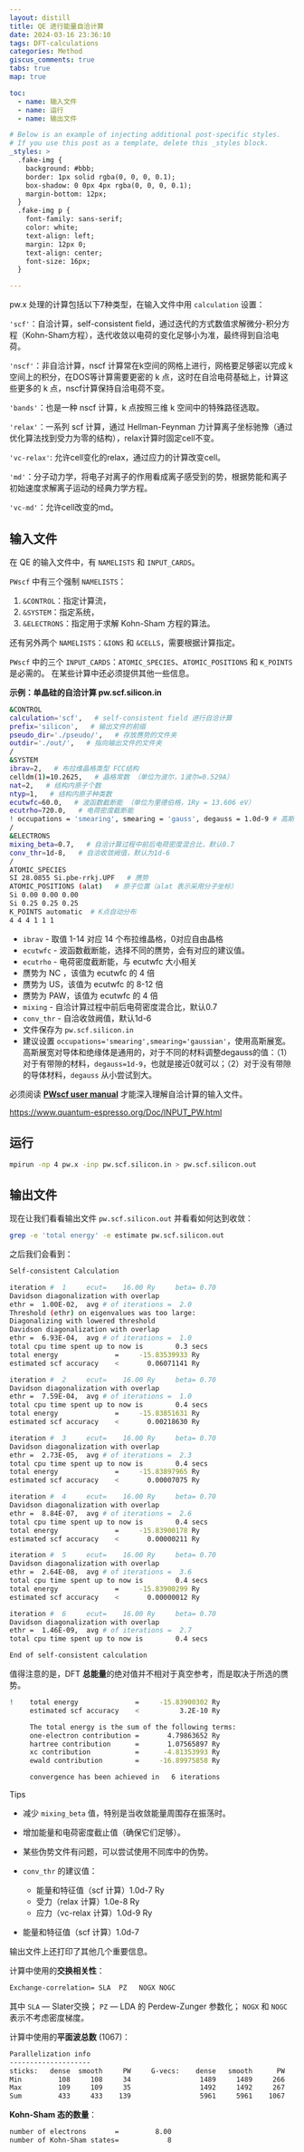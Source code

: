 ```yaml
---
layout: distill
title: QE 进行能量自洽计算
date: 2024-03-16 23:36:10
tags: DFT-calculations
categories: Method
giscus_comments: true
tabs: true
map: true

toc:
  - name: 输入文件
  - name: 运行
  - name: 输出文件

# Below is an example of injecting additional post-specific styles.
# If you use this post as a template, delete this _styles block.
_styles: >
  .fake-img {
    background: #bbb;
    border: 1px solid rgba(0, 0, 0, 0.1);
    box-shadow: 0 0px 4px rgba(0, 0, 0, 0.1);
    margin-bottom: 12px;
  }
  .fake-img p {
    font-family: sans-serif;
    color: white;
    text-align: left;
    margin: 12px 0;
    text-align: center;
    font-size: 16px;
  }

---
```


pw.x 处理的计算包括以下7种类型，在输入文件中用 `calculation` 设置：

`'scf'`：自洽计算，self-consistent field，通过迭代的方式数值求解微分-积分方程（Kohn-Sham方程），迭代收敛以电荷的变化足够小为准，最终得到自洽电荷。

`'nscf'`：非自洽计算，nscf 计算常在k空间的网格上进行，网格要足够密以完成 k 空间上的积分，在DOS等计算需要更密的 k 点，这时在自洽电荷基础上，计算这些更多的 k 点，nscf计算保持自洽电荷不变。

`'bands'`：也是一种 nscf 计算，k 点按照三维 k 空间中的特殊路径选取。

`'relax'`：一系列 scf 计算，通过 Hellman-Feynman 力计算离子坐标驰豫（通过优化算法找到受力为零的结构），relax计算时固定cell不变。

`'vc-relax'`: 允许cell变化的relax，通过应力的计算改变cell。

`'md'`：分子动力学，将电子对离子的作用看成离子感受到的势，根据势能和离子初始速度求解离子运动的经典力学方程。

`'vc-md'`：允许cell改变的md。

## 输入文件

在 QE 的输入文件中，有 `NAMELISTS` 和 `INPUT_CARDS`。

`PWscf` 中有三个强制 `NAMELISTS`：

1. `&CONTROL`：指定计算流，
2. `&SYSTEM`：指定系统，
3. `&ELECTRONS`：指定用于求解 Kohn-Sham 方程的算法。

还有另外两个 `NAMELISTS`：`&IONS` 和 `&CELLS`，需要根据计算指定。

`PWscf` 中的三个 `INPUT_CARDS`：`ATOMIC_SPECIES`、`ATOMIC_POSITIONS` 和 `K_POINTS` 是必需的。 在某些计算中还必须提供其他一些信息。

**示例：单晶硅的自洽计算  pw.scf.silicon.in**

```bash
&CONTROL
calculation='scf',   # self-consistent field 进行自洽计算
prefix='silicon',   # 输出文件的前缀
pseudo_dir='./pseudo/',   # 存放赝势的文件夹
outdir='./out/',   # 指向输出文件的文件夹
/
&SYSTEM
ibrav=2,   # 布拉维晶格类型 FCC结构
celldm(1)=10.2625,   # 晶格常数 （单位为波尔，1波尔=0.529A）
nat=2,   # 结构内原子个数
ntyp=1,   # 结构内原子种类数
ecutwfc=60.0,   # 波函数截断能 （单位为里德伯格，1Ry = 13.606 eV）
ecutrho=720.0,   # 电荷密度截断能
! occupations = 'smearing', smearing = 'gauss', degauss = 1.0d-9 # 高斯展宽
/
&ELECTRONS
mixing_beta=0.7,   # 自洽计算过程中前后电荷密度混合比，默认0.7
conv_thr=1d-8,   # 自洽收敛阙值，默认为1d-6
/
ATOMIC_SPECIES
SI 28.0855 Si.pbe-rrkj.UPF   # 赝势
ATOMIC_POSITIONS (alat)   # 原子位置（alat 表示采用分子坐标）
Si 0.00 0.00 0.00
Si 0.25 0.25 0.25
K_POINTS automatic  # K点自动分布
4 4 4 1 1 1
```

- `ibrav` - 取值 1-14 对应 14 个布拉维晶格，0对应自由晶格
- `ecutwfc` - 波函数截断能，选择不同的赝势，会有对应的建议值。
- `ecutrho` - 电荷密度截断能，与 ecutwfc 大小相关
- 赝势为 NC ，该值为 ecutwfc 的 4 倍
- 赝势为 US，该值为 ecutwfc 的 8-12 倍
- 赝势为 PAW，该值为 ecutwfc 的 4 倍
- `mixing` - 自洽计算过程中前后电荷密度混合比，默认0.7
- `conv_thr` - 自洽收敛阙值，默认1d-6
- 文件保存为 `pw.scf.silicon.in`
- 建议设置 `occupations='smearing',smearing='gaussian'`，使用高斯展宽。高斯展宽对导体和绝缘体是通用的，对于不同的材料调整degauss的值：（1）对于有带隙的材料，`degauss=1d-9`，也就是接近0就可以；（2）对于没有带隙的导体材料，`degauss` 从小尝试到大。

必须阅读 [**PWscf user manual**](https://www.quantum-espresso.org/Doc/INPUT_PW.html) 才能深入理解自洽计算的输入文件。

https://www.quantum-espresso.org/Doc/INPUT_PW.html

## 运行

```bash
mpirun -np 4 pw.x -inp pw.scf.silicon.in > pw.scf.silicon.out
```

## 输出文件

现在让我们看看输出文件 `pw.scf.silicon.out` 并看看如何达到收敛：

```bash
grep -e 'total energy' -e estimate pw.scf.silicon.out
```

之后我们会看到：

```bash
Self-consistent Calculation

iteration #  1     ecut=    16.00 Ry     beta= 0.70
Davidson diagonalization with overlap
ethr =  1.00E-02,  avg # of iterations =  2.0
Threshold (ethr) on eigenvalues was too large:
Diagonalizing with lowered threshold
Davidson diagonalization with overlap
ethr =  6.93E-04,  avg # of iterations =  1.0
total cpu time spent up to now is        0.3 secs
total energy              =     -15.83539933 Ry
estimated scf accuracy    <       0.06071141 Ry

iteration #  2     ecut=    16.00 Ry     beta= 0.70
Davidson diagonalization with overlap
ethr =  7.59E-04,  avg # of iterations =  1.0
total cpu time spent up to now is        0.4 secs
total energy              =     -15.83851631 Ry
estimated scf accuracy    <       0.00218630 Ry

iteration #  3     ecut=    16.00 Ry     beta= 0.70
Davidson diagonalization with overlap
ethr =  2.73E-05,  avg # of iterations =  2.3
total cpu time spent up to now is        0.4 secs
total energy              =     -15.83897965 Ry
estimated scf accuracy    <       0.00007075 Ry

iteration #  4     ecut=    16.00 Ry     beta= 0.70
Davidson diagonalization with overlap
ethr =  8.84E-07,  avg # of iterations =  2.6
total cpu time spent up to now is        0.4 secs
total energy              =     -15.83900178 Ry
estimated scf accuracy    <       0.00000211 Ry

iteration #  5     ecut=    16.00 Ry     beta= 0.70
Davidson diagonalization with overlap
ethr =  2.64E-08,  avg # of iterations =  3.6
total cpu time spent up to now is        0.4 secs
total energy              =     -15.83900299 Ry
estimated scf accuracy    <       0.00000012 Ry

iteration #  6     ecut=    16.00 Ry     beta= 0.70
Davidson diagonalization with overlap
ethr =  1.46E-09,  avg # of iterations =  2.7
total cpu time spent up to now is        0.4 secs

End of self-consistent calculation
```

值得注意的是，DFT **总能量**的绝对值并不相对于真空参考，而是取决于所选的赝势。

```bash
!    total energy              =     -15.83900302 Ry
     estimated scf accuracy    <          3.2E-10 Ry

     The total energy is the sum of the following terms:
     one-electron contribution =       4.79863652 Ry
     hartree contribution      =       1.07565897 Ry
     xc contribution           =      -4.81353993 Ry
     ewald contribution        =     -16.89975858 Ry

     convergence has been achieved in   6 iterations
```

Tips

- 减少 `mixing_beta` 值，特别是当收敛能量周围存在振荡时。
- 增加能量和电荷密度截止值（确保它们足够）。
- 某些伪势文件有问题，可以尝试使用不同库中的伪势。
- `conv_thr` 的建议值：
    - 能量和特征值（scf 计算）1.0d-7 Ry
    - 受力（relax 计算）1.0e-8 Ry
    - 应力（vc-relax 计算）1.0d-9 Ry

- 能量和特征值（scf 计算）1.0d-7

输出文件上还打印了其他几个重要信息。

计算中使用的**交换相关性**：

```bash
Exchange-correlation= SLA  PZ   NOGX NOGC
```

其中 `SLA` — Slater交换； `PZ` — LDA 的 Perdew-Zunger 参数化； `NOGX` 和 `NOGC` 表示不考虑密度梯度。

计算中使用的**平面波总数** (1067)：

```bash
Parallelization info
--------------------
sticks:   dense  smooth     PW     G-vecs:    dense   smooth      PW
Min         108     108     34                 1489     1489     266
Max         109     109     35                 1492     1492     267
Sum         433     433    139                 5961     5961    1067
```

**Kohn-Sham 态的数量**：

```bash
number of electrons       =         8.00
number of Kohn-Sham states=            8
```